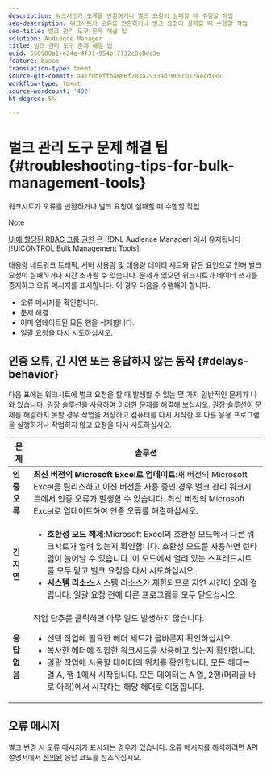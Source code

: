 ```yaml
---
description: 워크시트가 오류를 반환하거나 벌크 요청이 실패할 때 수행할 작업
seo-description: 워크시트가 오류를 반환하거나 벌크 요청이 실패할 때 수행할 작업
seo-title: 벌크 관리 도구 문제 해결 팁
solution: Audience Manager
title: 벌크 관리 도구 문제 해결 팁
uuid: 550908a1-e24e-4f31-954b-7132c0c8dc3e
feature: baaam
translation-type: tm+mt
source-git-commit: a41f0beffba686f283a2933ad7066cb124e4d380
workflow-type: tm+mt
source-wordcount: '402'
ht-degree: 5%

---
```



# 벌크 관리 도구 문제 해결 팁{#troubleshooting-tips-for-bulk-management-tools}

워크시트가 오류를 반환하거나 벌크 요청이 실패할 때 수행할 작업



<!-- 

<p>r_bulk_troubleshoot.xml </p>

 -->

>[!NOTE]
>
>[UI에 할당된 RBAC 그룹 권한](../../features/administration/administration-overview.md) 은 [!DNL Audience Manager] 에서 유지됩니다 [!UICONTROL Bulk Management Tools].

대용량 네트워크 트래픽, 서버 사용량 및 대용량 데이터 세트와 같은 요인으로 인해 벌크 요청이 실패하거나 시간 초과될 수 있습니다. 문제가 있으면 워크시트가 데이터 쓰기를 중지하고 오류 메시지를 표시합니다. 이 경우 다음을 수행해야 합니다.

* 오류 메시지를 확인합니다.
* 문제 해결
* 이미 업데이트된 모든 행을 삭제합니다.
* 일괄 요청을 다시 시도하십시오.

## 인증 오류, 긴 지연 또는 응답하지 않는 동작 {#delays-behavior}

다음 표에는 워크시트에 벌크 요청을 할 때 발생할 수 있는 몇 가지 일반적인 문제가 나와 있습니다. 권장 솔루션을 사용하여 이러한 문제를 해결해 보십시오. 권장 솔루션이 문제를 해결하지 못할 경우 작업을 저장하고 컴퓨터를 다시 시작한 후 다른 응용 프로그램을 실행하거나 작업하지 않고 요청을 다시 시도하십시오.

<table id="table_AC6FB99402214A4EAC6E709465BB67AF"> 
 <thead> 
  <tr> 
   <th colname="col1" class="entry"> 문제 </th> 
   <th colname="col2" class="entry"> 솔루션 </th> 
  </tr> 
 </thead>
 <tbody> 
  <tr> 
   <td colname="col1"> <b>인증 오류</b> </td> 
   <td colname="col2"> 
    <b>최신 버전의 Microsoft Excel로 업데이트</b>:새 버전의 Microsoft Excel을 릴리스하고 이전 버전을 사용 중인 경우 벌크 관리 워크시트에서 인증 오류가 발생할 수 있습니다. 최신 버전의 Microsoft Excel로 업데이트하여 인증 오류를 해결하십시오.
</td> 
  </tr> 
  <tr> 
   <td colname="col1"> <b>긴 지연</b> </td> 
   <td colname="col2"> 
    <ul id="ul_AA6F414024B2475AB1C0B46DC3FF0B36"> 
     <li id="li_ECC83AC39D7142519AA9A223DB8FCF23"> <b>호환성 모드 해제</b>:Microsoft Excel의 호환성 모드에서 다른 워크시트가 열려 있는지 확인합니다. 호환성 모드를 사용하면 런타임이 늘어날 수 있습니다. 이 모드에서 열려 있는 스프레드시트를 모두 닫고 벌크 요청을 다시 시도하십시오. </li> 
     <li id="li_234BFCF563234DE198884F33AB75280D"> <b>시스템 리소스</b>:시스템 리소스가 제한되므로 지연 시간이 오래 걸립니다. 일괄 요청 전에 다른 프로그램을 모두 닫으십시오. </li> 
    </ul> </td> 
  </tr> 
  <tr> 
   <td colname="col1"> <b>응답 없음</b> </td> 
   <td colname="col2">작업 단추를 클릭하면 아무 일도 발생하지 않습니다. 
    <ul id="ul_142E63CDD556414AB639E51734FEDBCF"> 
     <li id="li_DBB6C819603D46B5AECC9C854FDAFDF1">선택 작업에 필요한 헤더 세트가 올바른지 확인하십시오. </li> 
     <li id="li_391C9031907A4085BDAD42054960045C">복사한 헤더에 적합한 워크시트를 사용하고 있는지 확인합니다. </li> 
     <li id="li_76A7241989204933858621FAAB5C3408">일괄 작업에 사용할 데이터의 위치를 확인합니다. 모든 헤더는 열 A, 행 1에서 시작됩니다. 모든 데이터는 A 열, 2행(머리글 바로 아래)에서 시작하는 해당 헤더로 이동합니다. </li> 
    </ul> </td> 
  </tr> 
 </tbody> 
</table>

## 오류 메시지

벌크 변경 시 오류 메시지가 표시되는 경우가 있습니다. 오류 메시지를 해석하려면 API 설명서에서 [정의된](/help/using/api/rest-api-main/aam-api-getting-started.md#response-codes-defined) 응답 코드를 참조하십시오.


